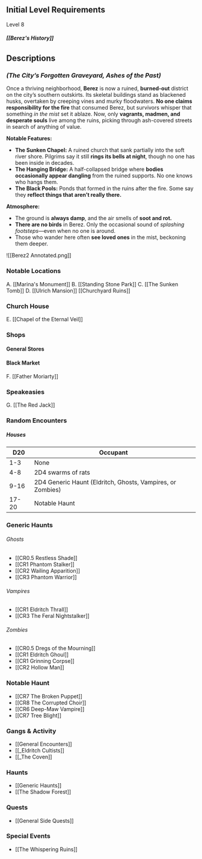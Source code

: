 ## Initial Level Requirements
Level 8

###### **[[Berez's History]]**

## Descriptions
### _(The City’s Forgotten Graveyard, Ashes of the Past)_

Once a thriving neighborhood, **Berez** is now a ruined, **burned-out** district on the city’s southern outskirts. Its skeletal buildings stand as blackened husks, overtaken by creeping vines and murky floodwaters. **No one claims responsibility for the fire** that consumed Berez, but survivors whisper that something _in the mist_ set it ablaze. Now, only **vagrants, madmen, and desperate souls** live among the ruins, picking through ash-covered streets in search of anything of value.

**Notable Features:**
- **The Sunken Chapel:** A ruined church that sank partially into the soft river shore. Pilgrims say it still **rings its bells at night**, though no one has been inside in decades.
- **The Hanging Bridge:** A half-collapsed bridge where **bodies occasionally appear dangling** from the ruined supports. No one knows who hangs them.
- **The Black Pools:** Ponds that formed in the ruins after the fire. Some say they **reflect things that aren’t really there.**

**Atmosphere:**
- The ground is **always damp**, and the air smells of **soot and rot.**
- **There are no birds** in Berez. Only the occasional sound of _splashing footsteps_—even when no one is around.
- Those who wander here often **see loved ones** in the mist, beckoning them deeper.

![[Berez2 Annotated.png]]

### Notable Locations
A. [[Marina's Monument]]
B. [[Standing Stone Park]]
C. [[The Sunken Tomb]]
D. [[Ulrich Mansion]]
[[Churchyard Ruins]]

### Church House
E. [[Chapel of the Eternal Veil]]

### Shops
#### General Stores


#### Black Market
F. [[Father Moriarty]]

### Speakeasies
G. [[The Red Jack]]

### Random Encounters

##### Houses

| D20   | Occupant                                                   |
| ----- | ---------------------------------------------------------- |
| 1-3   | None                                                       |
| 4-8   | 2D4 swarms of rats                                         |
| 9-16  | 2D4 Generic Haunt (Eldritch, Ghosts, Vampires, or Zombies) |
| 17-20 | Notable Haunt                                              |

### Generic Haunts
###### Ghosts
- [[CR0.5 Restless Shade]]
- [[CR1 Phantom Stalker]]
- [[CR2 Wailing Apparition]]
- [[CR3 Phantom Warrior]]

###### Vampires
- [[CR1 Eldritch Thrall]]
- [[CR3 The Feral Nightstalker]]

###### Zombies
- [[CR0.5 Dregs of the Mourning]]
- [[CR1 Eldritch Ghoul]]
- [[CR1 Grinning Corpse]]
- [[CR2 Hollow Man]]

### Notable Haunt
- [[CR7 The Broken Puppet]]
- [[CR8 The Corrupted Choir]]
- [[CR6 Deep-Maw Vampire]]
- [[CR7 Tree Blight]]

### Gangs & Activity
- [[General Encounters]]
- [[_Eldritch Cultists]]
- [[_The Coven]]

### Haunts
- [[Generic Haunts]]
- [[The Shadow Forest]]

### Quests
- [[General Side Quests]]

### Special Events
- [[The Whispering Ruins]]